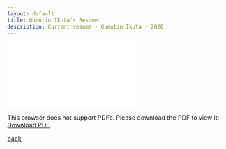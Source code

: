 ```yaml
---
layout: default
title: Quentin Ikuta's Resume
description: Current resume - Quentin Ikuta - 2020
---
```

<object data="./Quentin_Ikuta_Resume_09.17.20.pdf" type="application/pdf" width="700px" height="700px">
    <embed src="./Quentin_Ikuta_Resume_09.17.20.pdf">
        <p>This browser does not support PDFs. Please download the PDF to view it: <a href="./Quentin_Ikuta_Resume_09.17.20.pdf">Download PDF</a>.</p>
    </embed>
</object>


[back](./)
